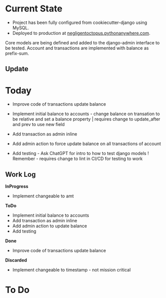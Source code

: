 # Current State

* Project has been fully configured from cookiecutter-django using MySQL.
* Deployed to production at [negligentoctopus.pythonanywhere.com](negligentoctopus.pythonanywhere.com).

Core models are being defined and added to the django-admin interface to be tested.
Account and transactions are implemented with balance as prefix-sum.

## Update


# Today

* Improve code of transactions update balance
* Implement initial balance to accounts - change balance on transation to be relative and set a balance property | requires change to update\_after and prev to use new field

* Add transaction as admin inline
* Add admin action to force update balance on all transactions of account

* Add testing - Ask ChatGPT for intro to how to test django models
    ! Remember - requires change to lint in CI/CD for testing to work

## Work Log
__InProgress__
* Implement changeable to amt

__ToDo__
* Implement initial balance to accounts
* Add transaction as admin inline
* Add admin action to update balance
* Add testing

__Done__
* Improve code of transactions update balance

__Discarded__
* Implement changeable to timestamp - not mission critical

# To Do
